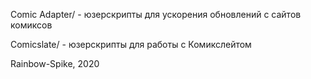 Comic Adapter/ - юзерскрипты для ускорения обновлений с сайтов комиксов

Comicslate/ - юзерскрипты для работы с Комикслейтом

Rainbow-Spike, 2020
